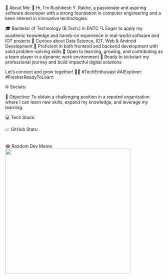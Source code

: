 💫 About Me:
👋 Hi, I'm Rushikesh Y. Rakhe, a passionate and aspiring software developer with a strong foundation in computer engineering and a keen interest in innovative technologies.

🎓 Bachelor of Technology (B.Tech.) in ENTC
🔍 Eager to apply my academic knowledge and hands-on experience in real-world software and IOT projects
🧠 Curious about Data Science, IOT, Web & Android Development
💼 Proficient in both frontend and backend development with solid problem-solving skills
🤝 Open to learning, growing, and contributing as a team player in a dynamic work environment
🚀 Ready to kickstart my professional journey and build impactful digital solutions

Let’s connect and grow together! 💼✨
#TechEnthusiast #AIExplorer #FresherReadyToLearn

🌐 Socials:



💼 Objective:
To obtain a challenging position in a reputed organization where I can learn new skills, expand my knowledge, and leverage my learning.

💻 Tech Stack:











📈 GitHub Stats:
<br/>
<br/>

😂 Random Dev Meme
<img src='https://randommeme-five.vercel.app/' style="height: 400px;"/>
